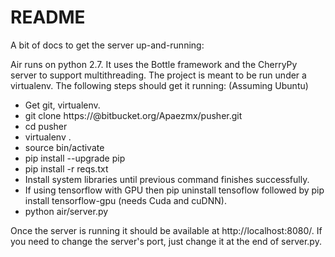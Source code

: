 # README #

A bit of docs to get the server up-and-running:

Air runs on python 2.7. It uses the Bottle framework and the CherryPy server to support multithreading. The project is meant to be run under a virtualenv. The following steps should get it running:
(Assuming Ubuntu)
* Get git, virtualenv.
* git clone https://<me>@bitbucket.org/Apaezmx/pusher.git
* cd pusher
* virtualenv .
* source bin/activate
* pip install --upgrade pip
* pip install -r reqs.txt
* Install system libraries until previous command finishes successfully.
* If using tensorflow with GPU then pip uninstall tensoflow followed by pip install tensorflow-gpu (needs Cuda and cuDNN).
* python air/server.py

Once the server is running it should be available at http://localhost:8080/. If you need to change the server's port, just change it at the end of server.py.
